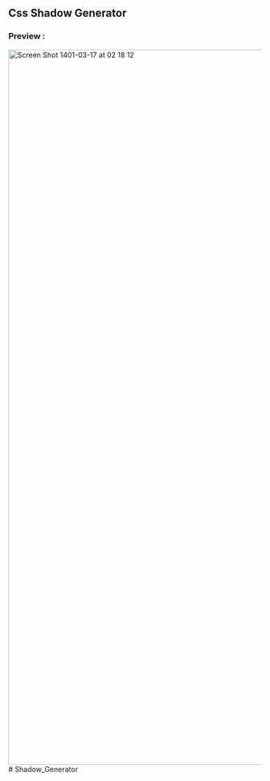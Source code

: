 ## Css Shadow Generator

### Preview :

<img width="1420" alt="Screen Shot 1401-03-17 at 02 18 12" src="https://user-images.githubusercontent.com/71524940/172254928-ddd68f45-6a8a-4c1e-95f8-151e232f50b5.png">
# Shadow_Generator
